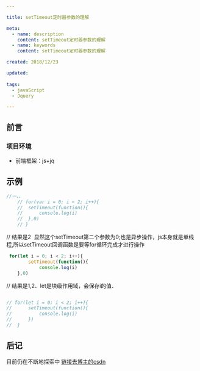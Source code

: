```yaml
---

title: setTimeout定时器参数的理解

meta:
  - name: description
    content: setTimeout定时器参数的理解
  - name: keywords
    content: setTimeout定时器参数的理解

created: 2018/12/23

updated: 
 
tags:
  - javaScript
  - Jquery

---
```


## 前言

### 项目环境
- 前端框架：js+jq

## 示例



```js
//一、、
	// for(var i = 0; i < 2; i++){
	// 	setTimeout(function(){
	// 		console.log(i)
	// 	},0)
	// }
```

// 结果是2  显然这个setTimeout第二个参数为0;也是异步操作，js本身就是单线程,所以setTimeout回调函数是要等for循环完成才进行操作

```javascript
 for(let i = 0; i < 2; i++){
		setTimeout(function(){
	 		console.log(i)
	},0)

```

// 结果是1,2、let是块级作用域，会保存i的值、 

```js

// for(let i = 0; i < 2; i++){
// 		setTimeout(function(){
// 			console.log(i)
// 		})
// 	}
```



## 后记
目前仍在不断地探索中
[链接去博主的csdn](https://blog.csdn.net/mlonly)              


